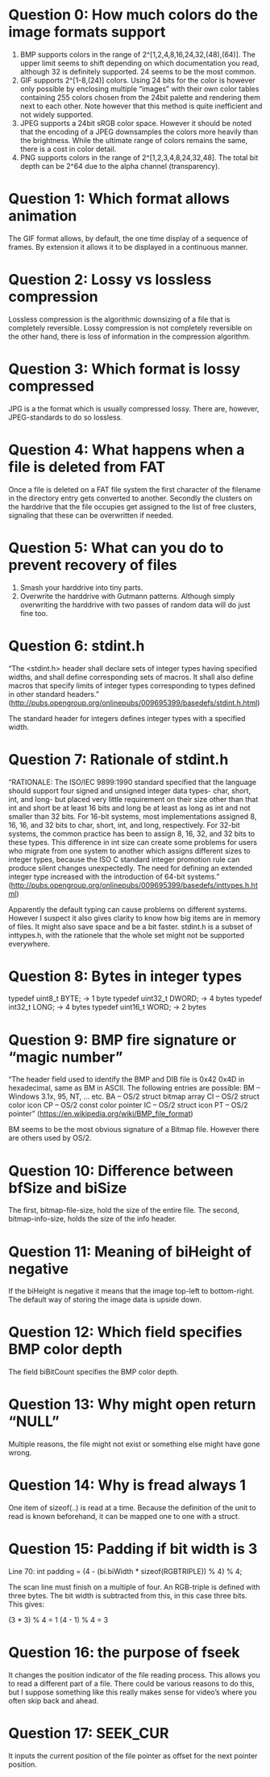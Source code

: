 # Question 0: How much colors do the image formats support

1. BMP supports colors in the range of 2^[1,2,4,8,16,24,32,(48),(64)]. The upper limit seems to shift depending on which documentation you read, although 32 is definitely supported. 24 seems to be the most common.
2. GIF supports 2^[1-8,(24)] colors. Using 24 bits for the color is however only possible by enclosing multiple “images” with their own color tables containing 255 colors chosen from the 24bit palette and rendering them next to each other. Note however that this method is quite inefficient and not widely supported.
3. JPEG supports a 24bit sRGB color space. However it should be noted that the encoding of a JPEG downsamples the colors more heavily than the brightness. While the ultimate range of colors remains the same, there is a cost in color detail.
4. PNG supports colors in the range of 2^[1,2,3,4,8,24,32,48]. The total bit depth can be 2^64 due to the alpha channel (transparency). 

# Question 1: Which format allows animation

The GIF format allows, by default, the one time display of a sequence of frames. By extension it allows it to be displayed in a continuous manner. 

# Question 2: Lossy vs lossless compression
 
Lossless compression is the algorithmic downsizing of a file that is completely reversible. Lossy compression is not completely reversible on the other hand, there is loss of information in the compression algorithm. 

# Question 3: Which format is lossy compressed

JPG is a the format which is usually compressed lossy. There are, however, JPEG-standards to do so lossless. 

# Question 4: What happens when a file is deleted from FAT

Once a file is deleted on a FAT file system the first character of the filename in the directory entry gets converted to another. Secondly the clusters on the harddrive that the file occupies get assigned to the list of free clusters, signaling that these can be overwritten if needed. 

# Question 5: What can you do to prevent recovery of files

1. Smash your harddrive into tiny parts.
2. Overwrite the harddrive with Gutmann patterns. Although simply overwriting the harddrive with two passes of random data will do just fine too.

# Question 6: stdint.h

“The <stdint.h> header shall declare sets of integer types having specified widths, and shall define corresponding sets of macros. It shall also define macros that specify limits of integer types corresponding to types defined in other standard headers.”
(http://pubs.opengroup.org/onlinepubs/009695399/basedefs/stdint.h.html)

The standard header for integers defines integer types with a specified width.

# Question 7: Rationale of stdint.h

“RATIONALE: The ISO/IEC 9899:1990 standard specified that the language should support four signed and unsigned integer data types- char, short, int, and long- but placed very little requirement on their size other than that int and short be at least 16 bits and long be at least as long as int and not smaller than 32 bits. For 16-bit systems, most implementations assigned 8, 16, 16, and 32 bits to char, short, int, and long, respectively. For 32-bit systems, the common practice has been to assign 8, 16, 32, and 32 bits to these types. This difference in int size can create some problems for users who migrate from one system to another which assigns different sizes to integer types, because the ISO C standard integer promotion rule can produce silent changes unexpectedly. The need for defining an extended integer type increased with the introduction of 64-bit systems.”
(http://pubs.opengroup.org/onlinepubs/009695399/basedefs/inttypes.h.html)

Apparently the default typing can cause problems on different systems. However I suspect it also gives clarity to know how big items are in memory of files. It might also save space and be a bit faster. stdint.h is a subset of inttypes.h, with the rationele that the whole set might not be supported everywhere. 

# Question 8: Bytes in integer types

typedef uint8_t  BYTE;  -> 1 byte
typedef uint32_t DWORD; -> 4 bytes
typedef int32_t  LONG;  -> 4 bytes
typedef uint16_t WORD;  -> 2 bytes

# Question 9: BMP fire signature or “magic number”

“The header field used to identify the BMP and DIB file is 0x42 0x4D in hexadecimal, same as BM in ASCII. The following entries are possible:
BM – Windows 3.1x, 95, NT, … etc.
BA – OS/2 struct bitmap array
CI – OS/2 struct color icon
CP – OS/2 const color pointer
IC – OS/2 struct icon
PT – OS/2 pointer”
(https://en.wikipedia.org/wiki/BMP_file_format)

BM seems to be the most obvious signature of a Bitmap file. However there are others used by OS/2.

# Question 10: Difference between bfSize and biSize

The first, bitmap-file-size, hold the size of the entire file. The second, bitmap-info-size, holds the size of the info header.

# Question 11: Meaning of biHeight of negative

If the biHeight is negative it means that the image top-left to bottom-right. The default way of storing the image data is upside down.

# Question 12: Which field specifies BMP color depth

The field biBitCount specifies the BMP color depth.

# Question 13: Why might open return “NULL”

Multiple reasons, the file might not exist or something else might have gone wrong.

# Question 14: Why is fread always 1

One item of sizeof(..) is read at a time. Because the definition of the unit to read is known beforehand, it can be mapped one to one with a struct. 

# Question 15: Padding if bit width is 3

Line 70:
int padding =  (4 - (bi.biWidth * sizeof(RGBTRIPLE)) % 4) % 4;

The scan line must finish on a multiple of four. An RGB-triple is defined with three bytes. The bit width is subtracted from this, in this case three bits. This gives:

(3 * 3) % 4 = 1
(4 - 1) % 4 = 3

# Question 16: the purpose of fseek

It changes the position indicator of the file reading process. This allows you to read a different part of a file. There could be various reasons to do this, but I suppose something like this really makes sense for video’s where you often skip back and ahead.

# Question 17: SEEK_CUR

It inputs the current position of the file pointer as offset for the next pointer position.